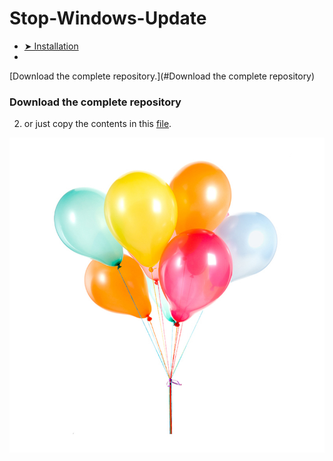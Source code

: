 # Stop-Windows-Update
* [➤ Installation](#download-the-complete-repository)
* 
[Download the complete repository.](#Download the complete repository)
### Download the complete repository 
2. or just copy the contents in this [file](https://github.com/AshleyTuscano/Stop-Windows-Update/blob/main/Stop%20WIndows%20Update.bat).

![Image of Yaktocat](https://github.com/AshleyTuscano/Stop-Windows-Update/blob/main/images/Ballons.jpg)
